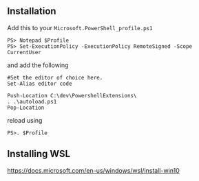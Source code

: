 ## Installation

Add this to your `Microsoft.PowerShell_profile.ps1`

```
PS> Notepad $Profile
PS> Set-ExecutionPolicy -ExecutionPolicy RemoteSigned -Scope CurrentUser
```

and add the following

```
#Set the editor of choice here.
Set-Alias editor code

Push-Location C:\dev\PowershellExtensions\
. .\autoload.ps1
Pop-Location
```

reload using

```
PS>. $Profile
```
## Installing WSL
https://docs.microsoft.com/en-us/windows/wsl/install-win10
